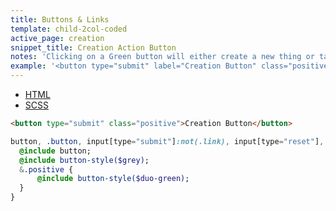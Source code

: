 ```yaml
---
title: Buttons & Links
template: child-2col-coded
active_page: creation
snippet_title: Creation Action Button
notes: 'Clicking on a Green button will either create a new thing or take you to the beginning of the process of creating a new thing.'
example: '<button type="submit" label="Creation Button" class="positive">Creation Button</button>'
---
```


* [HTML](0)
* [SCSS](1)

```html
<button type="submit" class="positive">Creation Button</button>
```
```sass
button, .button, input[type="submit"]:not(.link), input[type="reset"], input[type="button"] {
  @include button;
  @include button-style($grey);
  &.positive {
      @include button-style($duo-green);
  }
}
```

